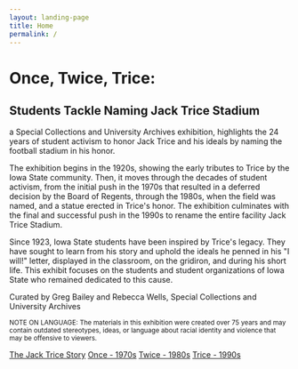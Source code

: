 ```yaml
---
layout: landing-page
title: Home
permalink: /
---
```


# Once, Twice, Trice:

## Students Tackle Naming Jack Trice Stadium

a Special Collections and University Archives exhibition, highlights the 24 years of student activism to honor Jack Trice and his ideals by naming the football stadium in his honor.

The exhibition begins in the 1920s, showing the early tributes to Trice by the Iowa State community. Then, it moves through the decades of student activism, from the initial push in the 1970s that resulted in a deferred decision by the Board of Regents, through the 1980s, when the field was named, and a statue erected in Trice's honor. The exhibition culminates with the final and successful push in the 1990s to rename the entire facility Jack Trice Stadium.

Since 1923, Iowa State students have been inspired by Trice's legacy. They have sought to learn from his story and uphold the ideals he penned in his "I will!" letter, displayed in the classroom, on the gridiron, and during his short life. This exhibit focuses on the students and student organizations of Iowa State who remained dedicated to this cause.

Curated by Greg Bailey and Rebecca Wells, Special Collections and University Archives

<small>NOTE ON LANGUAGE: The materials in this exhibition were created over 75 years and may contain outdated stereotypes, ideas, or language about racial identity and violence that may be offensive to viewers.</small>

<div class="text-center pt-4">
    <div class="btn-group flex-wrap" role="group" aria-label="Basic example">
        <a role="button" class="btn btn-outline-light btn-lg px-5" href="{{ '/thejacktricestory.html' | relative_url }}">The Jack Trice Story</a>
        <a role="button" class="btn btn-outline-light btn-lg px-5" href="{{ '/once.html' | relative_url }}">Once - 1970s</a>
        <a role="button" class="btn btn-outline-light btn-lg px-5" href="{{ '/twice.html' | relative_url }}">Twice - 1980s</a>
        <a role="button" class="btn btn-outline-light btn-lg px-5" href="{{ '/trice.html' | relative_url }}">Trice - 1990s</a>
    </div>
</div>
